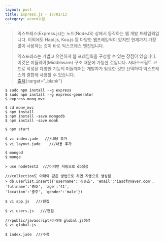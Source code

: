 ```yaml
---
layout: post
title: Express.js - 17/01/13
category: acorn수업
---
```




> 익스프레스(Express.js)는 노드(NodeJS) 상에서 동작하는 웹 개발 프레임웍입니다. 이외에도 Hapi.js, Koa.js 등 다양한 웹프레임웍이 있지만 현재까지 가장 많이 사용하는 것이 바로 익스프레스 엔진입니다.
> 
> 익스프레스는 가볍고 유연하게 웹 프레임웍을 구성할 수 있는 장점이 있습니다. 이것은 미들웨어(Middleware) 구조 때문에 가능한 것입니다. 자바스크립트 코드로 작성된 다양한 기능의 미들웨어는 개발자가 필요한 것만 선택하여 익스프레스와 결합해 사용할 수 있습니다.  
[출처](http://webframeworks.kr/getstarted/expressjs/){:target="_blank"}  

```
$ sudo npm install --g express
$ sudo npm install --g express-generator
$ express mong_mvc

$ cd monv_mvc
$ npm install
$ npm install -save mongodb
$ npm install -save monk

$ npm start
```
```
$ vi index.jade   ///내용 추가
$ vi layout.jade    ///내용 추가
```
```
$ mongod
$ mongo

> use nodetest2  ///이러면 자동으로 db생성

///collection도 아래와 같은 방법으로 하면 자동으로 생성됨
> db.userlist.insert({'username':'김종호', 'email':'iasdf@naver.com', 'fullname':'종호', 'age':'41',
'location':'충주', 'gender':'male'})
```
```
$ vi app.js   ///편집

$ vi users.js   ///편집

///public/javascript/아래에 global.js생성
$ vi global.js

$ index.jade  ///수정
```

